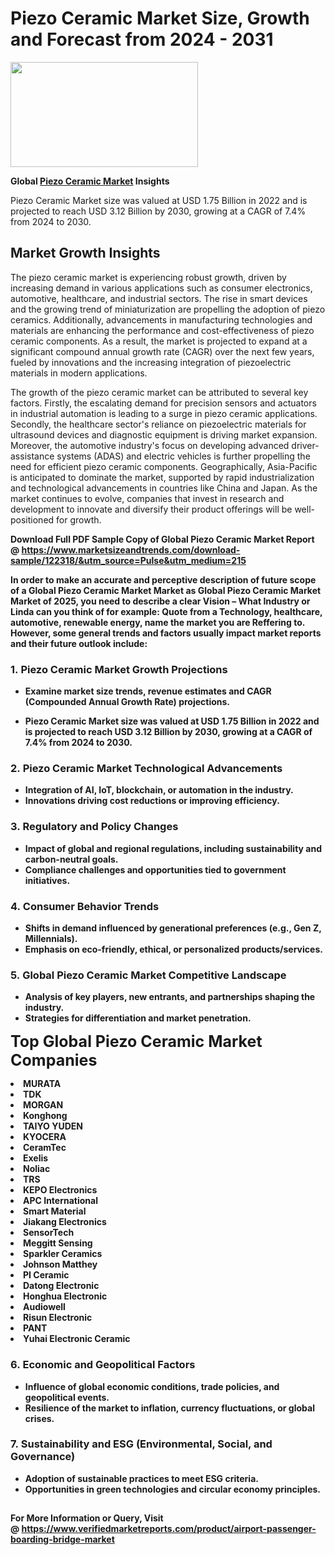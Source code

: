 <H1>Piezo Ceramic Market Size, Growth and Forecast from 2024 - 2031</H1><img class="aligncenter size-medium wp-image-584254" src="https://thirdeyenews.in/wp-content/uploads/2024/09/Global-Market-Research-300x168.jpeg" alt="" width="300" height="168" /><p><strong>Global&nbsp;<a href="https://www.marketsizeandtrends.com/download-sample/122318/&amp;utm_source=Pulse&amp;utm_medium=215">Piezo Ceramic Market</a> Insights</strong></p><p>Piezo Ceramic Market size was valued at USD 1.75 Billion in 2022 and is projected to reach USD 3.12 Billion by 2030, growing at a CAGR of 7.4% from 2024 to 2030.</p><p><h2>Market Growth Insights</h2> <p>The piezo ceramic market is experiencing robust growth, driven by increasing demand in various applications such as consumer electronics, automotive, healthcare, and industrial sectors. The rise in smart devices and the growing trend of miniaturization are propelling the adoption of piezo ceramics. Additionally, advancements in manufacturing technologies and materials are enhancing the performance and cost-effectiveness of piezo ceramic components. As a result, the market is projected to expand at a significant compound annual growth rate (CAGR) over the next few years, fueled by innovations and the increasing integration of piezoelectric materials in modern applications.</p> <p><strong></strong></p> <p>The growth of the piezo ceramic market can be attributed to several key factors. Firstly, the escalating demand for precision sensors and actuators in industrial automation is leading to a surge in piezo ceramic applications. Secondly, the healthcare sector's reliance on piezoelectric materials for ultrasound devices and diagnostic equipment is driving market expansion. Moreover, the automotive industry's focus on developing advanced driver-assistance systems (ADAS) and electric vehicles is further propelling the need for efficient piezo ceramic components. Geographically, Asia-Pacific is anticipated to dominate the market, supported by rapid industrialization and technological advancements in countries like China and Japan. As the market continues to evolve, companies that invest in research and development to innovate and diversify their product offerings will be well-positioned for growth.</p> <p><strong></p><p><span class=""><strong>Download Full PDF Sample Copy of Global Piezo Ceramic Market Report</strong> @ <a href="https://www.marketsizeandtrends.com/download-sample/122318/&amp;utm_source=Pulse&amp;utm_medium=215" target="_blank">https://www.marketsizeandtrends.com/download-sample/122318/&amp;utm_source=Pulse&amp;utm_medium=215</a></span></p><p>In order to make an accurate and perceptive description of future scope of a Global&nbsp;Piezo Ceramic Market Market as Global&nbsp;Piezo Ceramic Market Market of 2025, you need to describe a clear Vision &ndash; What Industry or Linda can you think of for example: Quote from a Technology, healthcare, automotive, renewable energy, name the market you are Reffering to. However, some general trends and factors usually impact market reports and their future outlook include:</p><h3>1.&nbsp;<strong>Piezo Ceramic Market Growth Projections</strong></h3><ul><li>Examine market size trends, revenue estimates and CAGR (Compounded Annual Growth Rate) projections.</li><li><p>Piezo Ceramic Market size was valued at USD 1.75 Billion in 2022 and is projected to reach USD 3.12 Billion by 2030, growing at a CAGR of 7.4% from 2024 to 2030.</p></li></ul><h3>2.&nbsp;<strong>Piezo Ceramic Market Technological Advancements</strong></h3><ul><li>Integration of AI, IoT, blockchain, or automation in the industry.</li><li>Innovations driving cost reductions or improving efficiency.</li></ul><h3>3.&nbsp;<strong>Regulatory and Policy Changes</strong></h3><ul><li>Impact of global and regional regulations, including sustainability and carbon-neutral goals.</li><li>Compliance challenges and opportunities tied to government initiatives.</li></ul><h3>4.&nbsp;<strong>Consumer Behavior Trends</strong></h3><ul><li>Shifts in demand influenced by generational preferences (e.g., Gen Z, Millennials).</li><li>Emphasis on eco-friendly, ethical, or personalized products/services.</li></ul><h3>5.&nbsp;<strong>Global Piezo Ceramic Market Competitive Landscape</strong></h3><ul><li>Analysis of key players, new entrants, and partnerships shaping the industry.</li><li>Strategies for differentiation and market penetration.</li></ul><p data-pm-slice="1 1 []"><span style="color: inherit; font-family: inherit; font-size: 25px;">Top Global Piezo Ceramic Market Companies</span></p><div class="" data-test-id=""><p><li>MURATA</li><li> TDK</li><li> MORGAN</li><li> Konghong</li><li> TAIYO YUDEN</li><li> KYOCERA</li><li> CeramTec</li><li> Exelis</li><li> Noliac</li><li> TRS</li><li> KEPO Electronics</li><li> APC International</li><li> Smart Material</li><li> Jiakang Electronics</li><li> SensorTech</li><li> Meggitt Sensing</li><li> Sparkler Ceramics</li><li> Johnson Matthey</li><li> PI Ceramic</li><li> Datong Electronic</li><li> Honghua Electronic</li><li> Audiowell</li><li> Risun Electronic</li><li> PANT</li><li> Yuhai Electronic Ceramic</li></p></div><h3>6.&nbsp;<strong>Economic and Geopolitical Factors</strong></h3><ul><li>Influence of global economic conditions, trade policies, and geopolitical events.</li><li>Resilience of the market to inflation, currency fluctuations, or global crises.</li></ul><h3>7.&nbsp;<strong>Sustainability and ESG (Environmental, Social, and Governance)</strong></h3><ul><li>Adoption of sustainable practices to meet ESG criteria.</li><li>Opportunities in green technologies and circular economy principles.</li></ul><h2><strong style="font-size: 14px;">For More Information or Query, Visit @&nbsp;</strong><a style="background-color: #ffffff; font-size: 14px;" href="https://www.marketsizeandtrends.com/report/piezo-ceramic-market/" target="_blank">https://www.verifiedmarketreports.com/product/airport-passenger-boarding-bridge-market</a></h2>

